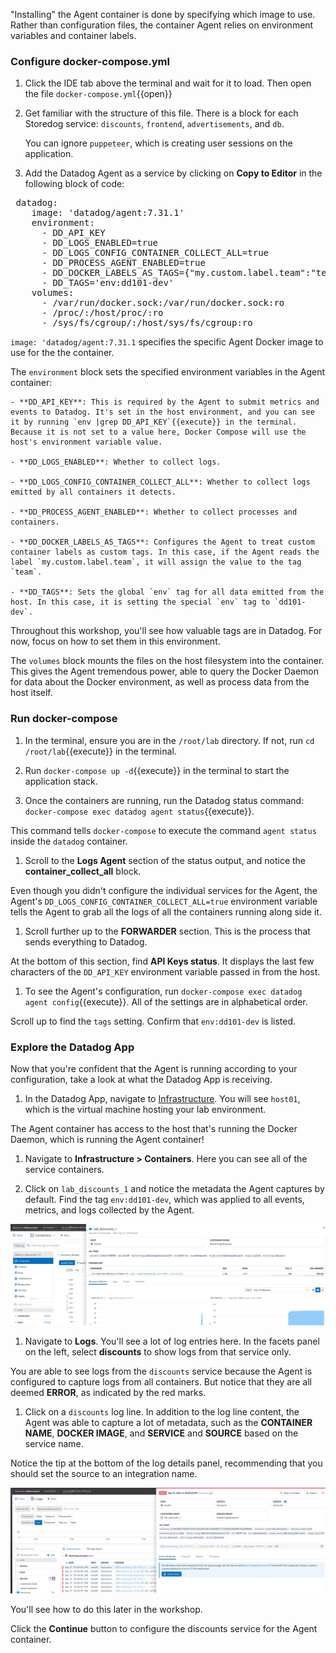 "Installing" the Agent container is done by specifying which image to use. Rather than configuration files, the container Agent relies on environment variables and container labels.

### Configure docker-compose.yml

1. Click the IDE tab above the terminal and wait for it to load. Then open the file `docker-compose.yml`{{open}}

1. Get familiar with the structure of this file. There is a block for each Storedog service: `discounts`, `frontend`, `advertisements`, and `db`.

   You can ignore `puppeteer`, which is creating user sessions on the application.

1. Add the Datadog Agent as a service by clicking on **Copy to Editor** in the following block of code:

  <pre class="file" data-filename="docker-compose.yml" data-target="insert" data-marker="# paste agent block here">
 datadog:
    image: 'datadog/agent:7.31.1'
    environment:
      - DD_API_KEY
      - DD_LOGS_ENABLED=true
      - DD_LOGS_CONFIG_CONTAINER_COLLECT_ALL=true
      - DD_PROCESS_AGENT_ENABLED=true
      - DD_DOCKER_LABELS_AS_TAGS={"my.custom.label.team":"team"}
      - DD_TAGS='env:dd101-dev'
    volumes:
      - /var/run/docker.sock:/var/run/docker.sock:ro
      - /proc/:/host/proc/:ro
      - /sys/fs/cgroup/:/host/sys/fs/cgroup:ro</pre>

  `image: 'datadog/agent:7.31.1` specifies the specific Agent Docker image to use for the the container.

  The `environment` block sets the specified environment variables in the Agent container:

    - **DD_API_KEY**: This is required by the Agent to submit metrics and events to Datadog. It's set in the host environment, and you can see it by running `env |grep DD_API_KEY`{{execute}} in the terminal. Because it is not set to a value here, Docker Compose will use the host's environment variable value.

    - **DD_LOGS_ENABLED**: Whether to collect logs.

    - **DD_LOGS_CONFIG_CONTAINER_COLLECT_ALL**: Whether to collect logs emitted by all containers it detects.

    - **DD_PROCESS_AGENT_ENABLED**: Whether to collect processes and containers.

    - **DD_DOCKER_LABELS_AS_TAGS**: Configures the Agent to treat custom container labels as custom tags. In this case, if the Agent reads the label `my.custom.label.team`, it will assign the value to the tag `team`.

    - **DD_TAGS**: Sets the global `env` tag for all data emitted from the host. In this case, it is setting the special `env` tag to `dd101-dev`.

  Throughout this workshop, you'll see how valuable tags are in Datadog. For now, focus on how to set them in this environment.

  The `volumes` block mounts the files on the host filesystem into the container. This gives the Agent tremendous power, able to query the Docker Daemon for data about the Docker environment, as well as process data from the host itself.

### Run docker-compose

1. In the terminal, ensure you are in the `/root/lab` directory. If not, run `cd /root/lab`{{execute}} in the terminal.

1. Run `docker-compose up -d`{{execute}} in the terminal to start the application stack.

1. Once the containers are running, run the Datadog status command: `docker-compose exec datadog agent status`{{execute}}.

  This command tells `docker-compose` to execute the command `agent status` inside the `datadog` container.

1. Scroll to the **Logs Agent** section of the status output, and notice the **container_collect_all** block.

  Even though you didn't configure the individual services for the Agent, the Agent's `DD_LOGS_CONFIG_CONTAINER_COLLECT_ALL=true` environment variable tells the Agent to grab all the logs of all the containers running along side it.

1. Scroll further up to the **FORWARDER** section. This is the process that sends everything to Datadog.

  At the bottom of this section, find **API Keys status**. It displays the last few characters of the `DD_API_KEY` environment variable passed in from the host.

1. To see the Agent's configuration, run `docker-compose exec datadog agent config`{{execute}}. All of the settings are in alphabetical order.

  Scroll up to find the `tags` setting. Confirm that `env:dd101-dev` is listed.

### Explore the Datadog App

Now that you're confident that the Agent is running according to your configuration, take a look at what the Datadog App is receiving.

1. In the Datadog App, navigate to [Infrastructure](https://app.datadoghq.com/infrastructure). You will see `host01`, which is the virtual machine hosting your lab environment.

  The Agent container has access to the host that's running the Docker Daemon, which is running the Agent container!

1. Navigate to **Infrastructure > Containers**. Here you can see all of the service containers.

1. Click on `lab_discounts_1` and notice the metadata the Agent captures by default. Find the tag `env:dd101-dev`, which was applied to all events, metrics, and logs collected by the Agent.

  ![Discounts container pre-configuration](./assets/discounts-container-pre-config.png)

1. Navigate to **Logs**. You'll see a lot of log entries here. In the facets panel on the left, select **discounts** to show logs from that service only.

  You are able to see logs from the `discounts` service because the Agent is configured to capture logs from all containers. But notice that they are all deemed **ERROR**, as indicated by the red marks.

1. Click on a `discounts` log line. In addition to the log line content, the Agent was able to capture a lot of metadata, such as the **CONTAINER NAME**, **DOCKER IMAGE**, and **SERVICE** and **SOURCE** based on the service name.

  Notice the tip at the bottom of the log details panel, recommending that you should set the source to an integration name.

  ![Discounts logs with no configuration](./assets/discounts-logs-pre-configure.png)

  You'll see how to do this later in the workshop.

Click the **Continue** button to configure the discounts service for the Agent container.
